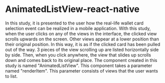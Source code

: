 # AnimatedListView-react-native

In this study, it is presented to the user how the real-life wallet card selection event can be realized in a mobile application. With this study, when the user clicks on any of the views in the interface, the clicked view scrolls upwards on the screen. Other views appear at a lower position than their original position. In this way, it is as if the clicked card has been pulled out of the way. 3 pieces of the view scrolling up are listed horizontally side by side. Then, when you click anywhere, the view that slides up scrolls down and comes back to its original place. 
The component created in this study is named "AnimatedListView". This component takes a parameter named "renderItem". This parameter consists of views that the user wants to list.
